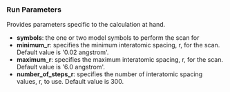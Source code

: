 ### Run Parameters

Provides parameters specific to the calculation at hand.

- __symbols__: the one or two model symbols to perform the scan for
- __minimum_r__: specifies the minimum interatomic spacing, r, for the scan.  Default value is '0.02 angstrom'.
- __maximum_r__: specifies the maximum interatomic spacing, r, for the scan.  Default value is '6.0 angstrom'.
- __number_of_steps_r__: specifies the number of interatomic spacing values, r, to use.  Default value is 300.
